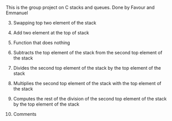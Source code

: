This is the group project on C stacks and queues. Done by Favour and Emmanuel

3. Swapping top two element of the stack

4. Add two element at the top of stack

5. Function that does nothing

6. Subtracts the top element of the stack from the second top element of the stack

7. Divides the second top element of the stack by the top element of the stack

8. Multiplies the second top element of the stack with the top element of the stack

9. Computes the rest of the division of the second top element of the stack by the top element of the stack

10. Comments